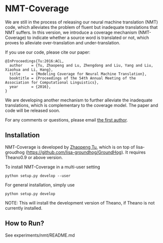 NMT-Coverage
===========================

We are still in the process of releasing our neural machine translation (NMT) code, which alleviates the problem of fluent but inadequate translations that NMT suffers.
In this version, we introduce a coverage mechanism (NMT-Coverage) to indicate whether a source word is translated or not, which proves to alleviate over-translation and under-translation.

If you use our code, please cite our paper:

<pre><code>@InProceedings{Tu:2016:ACL,
  author    = {Tu, Zhaopeng and Lu, Zhengdong and Liu, Yang and Liu, Xiaohua and Li, Hang},
  title     = {Modeling Coverage for Neural Machine Translation},
  booktitle = {Proceedings of the 54th Annual Meeting of the Association for Computational Linguistics},
  year      = {2016},
}
</code></pre>

We are developing another mechanism to further alleviate the inadequate translations, which is complementary to the coverage model. The paper and code will be released soon.

For any comments or questions, please  email <a href="mailto:tuzhaopeng@gmail.com">the first author</a>.


Installation
------------

NMT-Coverage is developed by <a href="http://www.zptu.net">Zhaopeng Tu</a>, which is on top of lisa-groudhog (https://github.com/lisa-groundhog/GroundHog). It requires Theano0.9 or above version.

To install NMT-Coverage in a multi-user setting

``python setup.py develop --user``

For general installation, simply use

``python setup.py develop``

NOTE: This will install the development version of Theano, if Theano is not currently installed.


How to Run?
--------------------------

See experiments/nmt/README.md


